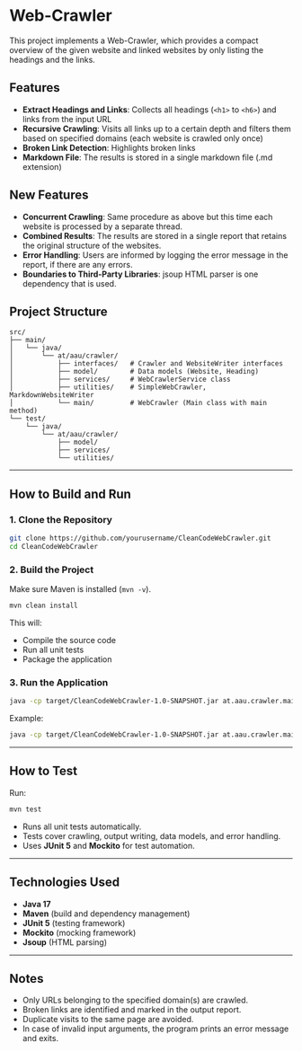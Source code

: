 # Web-Crawler

This project implements a Web-Crawler, which provides a compact overview of the given website and linked websites by only listing the headings and the links.

## Features
- **Extract Headings and Links**: Collects all headings (`<h1>` to `<h6>`) and links from the input URL
- **Recursive Crawling**: Visits all links up to a certain depth and filters them based on specified domains (each website is crawled only once)
- **Broken Link Detection**: Highlights broken links
- **Markdown File**: The results is stored in a single markdown file (.md extension)
  
## New Features
- **Concurrent Crawling**: Same procedure as above but this time each website is processed by a separate thread.
- **Combined Results**: The results are stored in a single report that retains the original structure of the websites.
- **Error Handling**: Users are informed by logging the error message in the report, if there are any errors.
- **Boundaries to Third-Party Libraries**: jsoup HTML parser is one dependency that is used.

## Project Structure

```
src/
├── main/
│   └── java/
│       └── at/aau/crawler/
│           ├── interfaces/   # Crawler and WebsiteWriter interfaces
│           ├── model/        # Data models (Website, Heading)
│           ├── services/     # WebCrawlerService class
│           ├── utilities/    # SimpleWebCrawler, MarkdownWebsiteWriter
│           └── main/         # WebCrawler (Main class with main method)
└── test/
    └── java/
        └── at/aau/crawler/
            ├── model/
            ├── services/
            └── utilities/
```

---

## How to Build and Run

### 1. Clone the Repository

```bash
git clone https://github.com/yourusername/CleanCodeWebCrawler.git
cd CleanCodeWebCrawler
```

### 2. Build the Project

Make sure Maven is installed (`mvn -v`).

```bash
mvn clean install
```

This will:
- Compile the source code
- Run all unit tests
- Package the application

### 3. Run the Application

```bash
java -cp target/CleanCodeWebCrawler-1.0-SNAPSHOT.jar at.aau.crawler.main.WebCrawler <URL> <depth> <domain1,domain2,...>
```

Example:

```bash
java -cp target/CleanCodeWebCrawler-1.0-SNAPSHOT.jar at.aau.crawler.main.WebCrawler https://example.com 2 example.com
```

---

## How to Test

Run:

```bash
mvn test
```

- Runs all unit tests automatically.
- Tests cover crawling, output writing, data models, and error handling.
- Uses **JUnit 5** and **Mockito** for test automation.

---

## Technologies Used

- **Java 17**
- **Maven** (build and dependency management)
- **JUnit 5** (testing framework)
- **Mockito** (mocking framework)
- **Jsoup** (HTML parsing)

---

## Notes

- Only URLs belonging to the specified domain(s) are crawled.
- Broken links are identified and marked in the output report.
- Duplicate visits to the same page are avoided.
- In case of invalid input arguments, the program prints an error message and exits.
